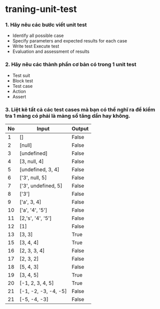 # traning-unit-test

### 1. Hãy nêu các bước viết unit test

- Identify all possible case
- Specify parameters and expected results for each case
- Write test Execute test
- Evaluation and assessment of results

### 2. Hãy nêu các thành phần cơ bản có trong 1 unit test

- Test suit
- Block test
- Test case
- Action
- Assert

### 3. Liệt kê tất cả các test cases mà bạn có thể nghĩ ra để kiểm tra 1 mảng có phải là mảng số tăng dần hay không.

| No  | Input                | Output |
| --- | -------------------- | ------ |
| 1   | []                   | False  |
| 2   | [null]               | False  |
| 3   | [undefined]          | False  |
| 4   | [3, null, 4]         | False  |
| 5   | [undefined, 3, 4]    | False  |
| 6   | ['3', null, 5]       | False  |
| 7   | ['3', undefined, 5]  | False  |
| 8   | ['3']                | False  |
| 9   | ['a', 3, 4]          | False  |
| 10  | ['a', '4', '5']      | False  |
| 11  | [2,'s', '4', '5']    | False  |
| 12  | [1]                  | False  |
| 13  | [3, 3]               | True   |
| 15  | [3, 4, 4]            | True   |
| 16  | [2, 3, 3, 4]         | False  |
| 17  | [2, 3, 2]            | False  |
| 18  | [5, 4, 3]            | False  |
| 19  | [3, 4, 5]            | True   |
| 20  | [-1, 2, 3, 4, 5]     | True   |
| 21  | [-1, -2, -3, -4, -5] | False  |
| 21  | [-5, -4, -3]         | False  |
